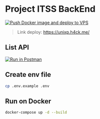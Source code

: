 # Project ITSS BackEnd

[![Push Docker image and deploy to VPS](https://github.com/tungnguyensnk/bamaihust-be/actions/workflows/main.yml/badge.svg)](https://github.com/tungnguyensnk/bamaihust-be/actions/workflows/main.yml)

> Link deploy: https://unixp.h4ck.me/

## List API

[![Run in Postman](https://run.pstmn.io/button.svg)](https://www.postman.com/red-desert-296097/workspace/itss/collection/16210847-1aac08cc-ebef-4cbe-a588-d02edb363ecf)

## Create env file

```bash
cp .env.example .env
```

## Run on Docker

```bash
docker-compose up -d --build
```
